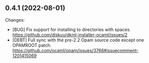 ## 0.4.1 (2022-08-01)

Changes:

* [BUG] Fix support for installing to directories with spaces. https://github.com/diskuv/dkml-installer-ocaml/issues/2
* [DEBT] Full sync with the pre-2.2 Opam source code except one OPAMROOT patch. https://github.com/ocaml/opam/issues/3766#issuecomment-1201415069

